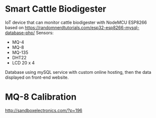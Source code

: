 # Smart Cattle Biodigester
IoT device that can monitor cattle biodigester with NodeMCU ESP8266 based on https://randomnerdtutorials.com/esp32-esp8266-mysql-database-php/
Sensors:
- MQ-4
- MQ-8
- MQ-135
- DHT22
- LCD 20 x 4

Database using mySQL service with custom online hosting, then the data displayed on front-end website.

# MQ-8 Calibration
http://sandboxelectronics.com/?p=196



